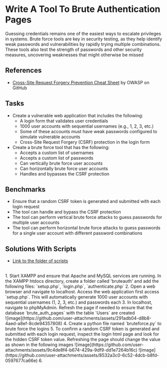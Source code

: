 # Write A Tool To Brute Authentication Pages
Guessing credentials remains one of the easiest ways to escalate privileges in systems. Brute force tools are key in security testing, as they help identify weak passwords and vulnerabilities by rapidly trying multiple combinations. These tools also test the strength of passwords and other security measures, uncovering weaknesses that might otherwise be missed

## References
- [Cross-Site Request Forgery Prevention Cheat Sheet](https://github.com/OWASP/CheatSheetSeries/blob/master/cheatsheets/Cross-Site_Request_Forgery_Prevention_Cheat_Sheet.md) by OWASP on GitHub

## Tasks
- Create a vulnerable web application that includes the following:
  - A login form that validates user credentials
  - 1000 user accounts with sequential usernames (e.g., 1, 2, 3, etc.)
  - Some of these accounts must have weak passwords configured to simulate vulnerable accounts
  - Cross-Site Request Forgery (CSRF) protection in the login form
- Create a brute force tool that has the following:
  - Accepts a custom list of usernames
  - Accepts a custom list of passwords
  - Can vertically brute force user accounts
  - Can horizontally brute force user accounts
  - Handles and bypasses the CSRF protection
  

## Benchmarks
- Ensure that a random CSRF token is generated and submitted with each login request
- The tool can handle and bypass the CSRF protection
- The tool can perform vertical brute force attacks to guess passwords for multiple user accounts
- The tool can perform horizontal brute force attacks to guess passwords for a single user account with different password combinations


## Solutions With Scripts
- [Link to the folder of scripts](https://github.com/aaronamran/MCSI-Remote-Cybersecurity-Internship/tree/main/Penetration%20Testing/scripts/brute-auth-pages) 
<br/>
1. Start XAMPP and ensure that Apache and MySQL services are running. In the XAMPP htdocs directory, create a folder called 'bruteauth' and add the following files: `setup.php`, `login.php`, `authenticate.php`
2. Open a web browser and navigate to localhost. Access the web application first access `setup.php`. This will automatically generate 1000 user accounts with sequential usernames (1, 2, 3, etc.) and passwords each
3. In localhost, navigate to phpMyAdmin. Refresh the page if needed to ensure that the database `brute_auth_pages` with the table `Users` are created <br/>
   ![image](https://github.com/user-attachments/assets/291adb04-d8b8-4aed-a8ef-8cde94357808)
4. Create a python file named `bruteforce.py` to brute force the logins
5. To confirm a random CSRF token is generated and submitted with each login request, inspect the login html page and look for the hidden CSRF token value. Refreshing the page should change the value as shown in the following images
   ![image](https://github.com/user-attachments/assets/9c4de8f4-b674-429a-9df9-dd1e7264b16c)
   ![image](https://github.com/user-attachments/assets/8532a3c0-6c52-4dcb-b8fd-0597677ca66e)
6. 

   

